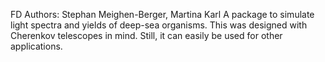 FD
Authors: Stephan Meighen-Berger, Martina Karl
A package to simulate light spectra and yields of deep-sea organisms. This was designed with Cherenkov telescopes in mind. Still, it can easily be used for other applications.